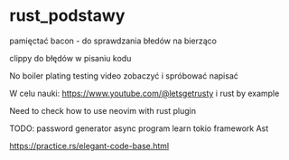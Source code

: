 # rust_podstawy


pamięctać bacon - do sprawdzania błedów na bierząco 

clippy do błędów w pisaniu kodu

No boiler plating testing video zobaczyć i spróbować napisać

W celu nauki: https://www.youtube.com/@letsgetrusty i rust by example

Need to check how to use neovim with rust plugin


TODO:
password generator 
async program learn tokio
framework Ast

https://practice.rs/elegant-code-base.html